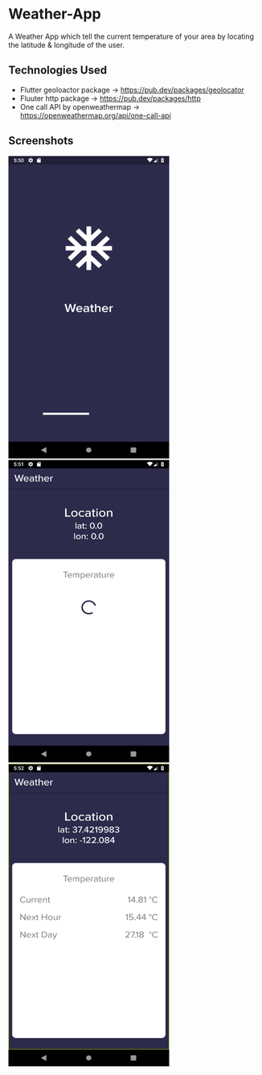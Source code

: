 # Weather-App

A Weather App which tell the current temperature of your area by locating the latitude & longitude of the user.

## Technologies Used
- Flutter geoloactor package -> https://pub.dev/packages/geolocator
- Fluuter http package -> https://pub.dev/packages/http
- One call API by openweathermap -> https://openweathermap.org/api/one-call-api

## Screenshots

<img src="screenshot/Screenshot_1.png" width=320px height=600px> <img src="screenshot/Screenshot_2.png" width=320px height=600px>
<img src="screenshot/Screenshot_3.png" width=320px height=600px>

